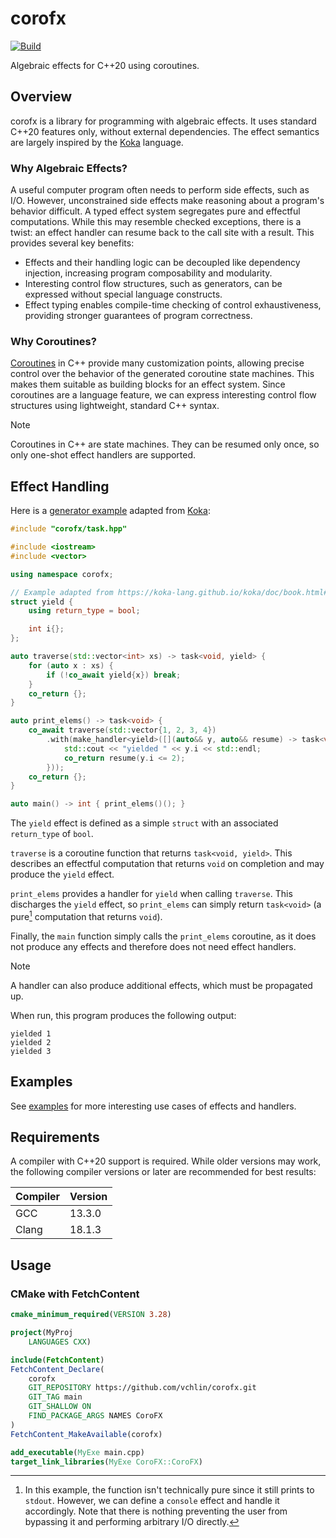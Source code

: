 # corofx

[![Build](https://github.com/vchlin/corofx/actions/workflows/build.yml/badge.svg?branch=main)](https://github.com/vchlin/corofx/actions/workflows/build.yml?query=branch%3Amain)

Algebraic effects for C++20 using coroutines.

## Overview

corofx is a library for programming with algebraic effects. It uses standard C++20 features only, without external dependencies. The effect semantics are largely inspired by the [Koka](https://github.com/koka-lang/koka) language.

### Why Algebraic Effects?

A useful computer program often needs to perform side effects, such as I/O. However, unconstrained side effects make reasoning about a program's behavior difficult. A typed effect system segregates pure and effectful computations. While this may resemble checked exceptions, there is a twist: an effect handler can resume back to the call site with a result. This provides several key benefits:
- Effects and their handling logic can be decoupled like dependency injection, increasing program composability and modularity.
- Interesting control flow structures, such as generators, can be expressed without special language constructs.
- Effect typing enables compile-time checking of control exhaustiveness, providing stronger guarantees of program correctness.

### Why Coroutines?

[Coroutines](https://en.cppreference.com/w/cpp/language/coroutines) in C++ provide many customization points, allowing precise control over the behavior of the generated coroutine state machines. This makes them suitable as building blocks for an effect system. Since coroutines are a language feature, we can express interesting control flow structures using lightweight, standard C++ syntax.

> [!NOTE]
> Coroutines in C++ are state machines. They can be resumed only once, so only one-shot effect handlers are supported.

## Effect Handling

Here is a [generator example](examples/yield.cpp) adapted from [Koka](https://koka-lang.github.io/koka/doc/book.html#why-handlers):
```C++
#include "corofx/task.hpp"

#include <iostream>
#include <vector>

using namespace corofx;

// Example adapted from https://koka-lang.github.io/koka/doc/book.html#why-handlers.
struct yield {
    using return_type = bool;

    int i{};
};

auto traverse(std::vector<int> xs) -> task<void, yield> {
    for (auto x : xs) {
        if (!co_await yield{x}) break;
    }
    co_return {};
}

auto print_elems() -> task<void> {
    co_await traverse(std::vector{1, 2, 3, 4})
        .with(make_handler<yield>([](auto&& y, auto&& resume) -> task<void> {
            std::cout << "yielded " << y.i << std::endl;
            co_return resume(y.i <= 2);
        }));
    co_return {};
}

auto main() -> int { print_elems()(); }
```

The `yield` effect is defined as a simple `struct` with an associated `return_type` of `bool`.

`traverse` is a coroutine function that returns `task<void, yield>`. This describes an effectful computation that returns `void` on completion and may produce the `yield` effect.

`print_elems` provides a handler for `yield` when calling `traverse`. This discharges the `yield` effect, so `print_elems` can simply return `task<void>` (a pure[^1] computation that returns `void`).

Finally, the `main` function simply calls the `print_elems` coroutine, as it does not produce any effects and therefore does not need effect handlers.

[^1]: In this example, the function isn't technically pure since it still prints to `stdout`. However, we can define a `console` effect and handle it accordingly. Note that there is nothing preventing the user from bypassing it and performing arbitrary I/O directly.

> [!NOTE]
> A handler can also produce additional effects, which must be propagated up.

When run, this program produces the following output:
```
yielded 1
yielded 2
yielded 3
```

## Examples

See [examples](examples) for more interesting use cases of effects and handlers.

## Requirements

A compiler with C++20 support is required. While older versions may work, the following compiler versions or later are recommended for best results:

| Compiler | Version |
| -------- | ------- |
| GCC      | 13.3.0  |
| Clang    | 18.1.3  |

## Usage

### CMake with FetchContent
```CMake
cmake_minimum_required(VERSION 3.28)

project(MyProj
    LANGUAGES CXX)

include(FetchContent)
FetchContent_Declare(
    corofx
    GIT_REPOSITORY https://github.com/vchlin/corofx.git
    GIT_TAG main
    GIT_SHALLOW ON
    FIND_PACKAGE_ARGS NAMES CoroFX
)
FetchContent_MakeAvailable(corofx)

add_executable(MyExe main.cpp)
target_link_libraries(MyExe CoroFX::CoroFX)
```
